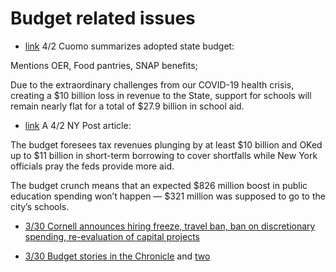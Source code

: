 # Budget related issues


* [link](https://www.governor.ny.gov/news/governor-cuomo-announces-highlights-fy-2021-budget) 4/2 Cuomo summarizes adopted state budget:

Mentions OER, Food pantries, SNAP benefits;

Due to the extraordinary challenges from our COVID-19 health crisis, creating a $10 billion loss in revenue to the State, support for schools will remain nearly flat for a total of $27.9 billion in school aid.


* [link](https://nypost.com/2020/04/02/new-york-state-lawmakers-ok-coronavirus-wracked-177b-budget/) A 4/2 NY Post article:

The budget foresees tax revenues plunging by at least $10 billion and OKed up to $11 billion in short-term borrowing to cover shortfalls while New York officials pray the feds provide more aid.

The budget crunch means that an expected $826 million boost in public education spending won’t happen — $321 million was supposed to go to the city’s schools.


* [3/30 Cornell announces hiring freeze, travel ban, ban on discretionary spending, re-evaluation of capital projects](https://www.cornell.edu/coronavirus/statements-news/20200330-financial-impact.cfm)

* [3/30 Budget stories in the Chronicle](CCFS/3-30-CHE-budget.pdf) and [two](CCFS/3-30-CHE-budget-II.pdf)
